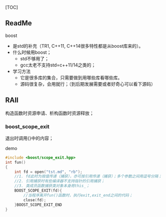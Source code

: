 [TOC]

## ReadMe
boost

- 是std的补充（TR1, C++11, C++14很多特性都是从boost库来的）。
- 什么时候用boost；
	- std不够用了；
	- gcc太老不支持std=c++11/14之类的；
- 学习方法
	- 它是很多库的集合，只需要做到用哪些库看哪些库。
	- 源码很复杂，会用就行；（到后期发展需要或者好奇心可以看下源码）


## RAII
构造函数时资源申请、析构函数时资源释放；

### boost\_scope\_exit
退出时调用{}中的内容；

demo
```cpp
#include <boost/scope_exit.hpp>
int fun()
{
	int fd = open("tst.md", "rb");
	//1. fd此时为按值传递（捕获），亦可按引用传递（捕获）；多个参数之间用逗号分隔；
	//2. 引用捕获时有些编译器不支持指针的引用捕获；
	//3. 类成员函数捕获类对象本身用this_；
	BOOST_SCOPE_EXIT(fd){
		//当程序离开fun()函数时，执行exit,exit_end之间的代码；
		close(fd);
	}BOOST_SCOPE_EXIT_END
}
```



